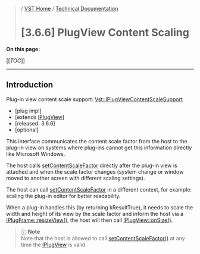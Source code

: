>/ [VST Home](../../../) / [Technical Documentation](../../Index.md)
>
># \[3.6.6\] PlugView Content Scaling

**On this page:**

[[_TOC_]]

---

## Introduction

Plug-in view content scale support: [Vst::IPlugViewContentScaleSupport](https://steinbergmedia.github.io/vst3_doc/base/classSteinberg_1_1IPlugViewContentScaleSupport.html)

- \[plug impl\]
- [extends [IPlugView](https://steinbergmedia.github.io/vst3_doc/base/classSteinberg_1_1IPlugView.html)]
- \[released: 3.6.6\]
- \[optional\]

This interface communicates the content scale factor from the host to the plug-in view on systems where plug-ins cannot get this information directly like Microsoft Windows.

The host calls [setContentScaleFactor](https://steinbergmedia.github.io/vst3_doc/base/classSteinberg_1_1IPlugViewContentScaleSupport.html#af5b0fea85beba3cdcfeb8de66779f478) directly after the plug-in view is attached and when the scale factor changes (system change or window moved to another screen with different scaling settings).

The host can call [setContentScaleFactor](https://steinbergmedia.github.io/vst3_doc/base/classSteinberg_1_1IPlugViewContentScaleSupport.html#af5b0fea85beba3cdcfeb8de66779f478) in a different context, for example: scaling the plug-in editor for better readability.

When a plug-in handles this (by returning kResultTrue), it needs to scale the width and height of its view by the scale factor and inform the host via a [IPlugFrame::resizeView()](https://steinbergmedia.github.io/vst3_doc/base/classSteinberg_1_1IPlugFrame.html#a94f218315acd695606fff41166294d56), the host will then call [IPlugView::onSize()](https://steinbergmedia.github.io/vst3_doc/base/classSteinberg_1_1IPlugView.html#a3e741e55c2c047a4cc10f102661f5654).

>ⓘ **Note**\
>Note that the host is allowed to call [setContentScaleFactor()](https://steinbergmedia.github.io/vst3_doc/base/classSteinberg_1_1IPlugViewContentScaleSupport.html#af5b0fea85beba3cdcfeb8de66779f478) at any time the [IPlugView](https://steinbergmedia.github.io/vst3_doc/base/classSteinberg_1_1IPlugView.html) is valid.
